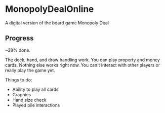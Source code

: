 # MonopolyDealOnline
A digital version of the board game Monopoly Deal

## Progress
~28% done.

The deck, hand, and draw handling work.
You can play property and money cards.
Nothing else works right now. 
You can't interact with other players or really play the game yet.

Things to do:
- Ability to play all cards
- Graphics
- Hand size check
- Played pile interactions
